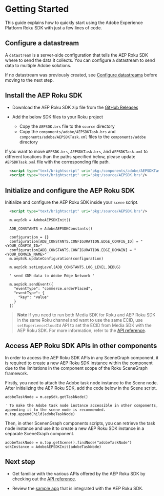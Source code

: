 # Getting Started

This guide explains how to quickly start using the Adobe Experience Platform Roku SDK with just a few lines of code.

## Configure a datastream

A `datastream` is a server-side configuration that tells the AEP Roku SDK where to send the data it collects. You can configure a datastream to send data to multiple Adobe solutions.

If no datastream was previously created, see [Configure datastreams](https://developer.adobe.com/client-sdks/documentation/getting-started/configure-datastreams/) before moving to the next step.

## Install the AEP Roku SDK

- Download the AEP Roku SDK zip file from the [GitHub Releases](https://github.com/adobe/aepsdk-roku/releases)

- Add the below SDK files to your Roku project

  - Copy the `AEPSDK.brs` file to the `source` directory
  - Copy the `components/adobe/AEPSDKTask.brs` and `components/adobe/AEPSDKTask.xml` files to the `components/adobe` directory

If you want to move `AEPSDK.brs`, `AEPSDKTask.brs`, and `AEPSDKTask.xml` to different locations than the paths specified below, please update `AEPSDKTask.xml` file with the corresponding file path.

```xml
  <script type="text/brightscript" uri="pkg:/components/adobe/AEPSDKTask.brs"/>
  <script type="text/brightscript" uri="pkg:/source/AEPSDK.brs"/>
```

## Initialize and configure the AEP Roku SDK

Initialize and configure the AEP Roku SDK inside your `scene` script.

```xml
  <script type="text/brightscript" uri="pkg:/source/AEPSDK.brs"/>
```

```brightscript
  m.aepSdk = AdobeAEPSDKInit()

  ADB_CONSTANTS = AdobeAEPSDKConstants()

  configuration = {}
  configuration[ADB_CONSTANTS.CONFIGURATION.EDGE_CONFIG_ID] = "<YOUR_CONFIG_ID>"
  configuration[ADB_CONSTANTS.CONFIGURATION.EDGE_DOMAIN] = "<YOUR_DOMAIN_NAME>"
  m.aepSdk.updateConfiguration(configuration)

  m.aepSdk.setLogLevel(ADB_CONSTANTS.LOG_LEVEL.DEBUG)

  ' send XDM data to Adobe Edge Network '

  m.aepSdk.sendEvent({
    "eventType": "commerce.orderPlaced",
    "eventType": {
      "key": "value"
    }
  })
```

> **Note**
> If you need to run both Media SDK for Roku and AEP Roku SDK in the same Roku channel and want to use the same ECID, use `setExperienceCloudId` API to set the ECID from Media SDK with the AEP Roku SDK. For more information, refer to the [API reference](./api-reference.md#setexperiencecloudid).

## Access AEP Roku SDK APIs in other components

In order to access the AEP Roku SDK APIs in any SceneGraph component, it is required to create a new AEP Roku SDK instance within the component due to the limitations in the component scope of the Roku SceneGraph framework.

Firstly, you need to attach the Adobe task node instance to the Scene node. After initializing the AEP Roku SDK, add the code below in the Scene script.

``` brightscript
adobeTaskNode = m.aepSdk.getTaskNode()

' To make the Adobe task node instance accessible in other components, appending it to the scene node is recommended.
m.top.appendChild(adobeTaskNode)
```

Then, in other ScenenGraph components scripts, you can retrieve the task node instance and use it to create a new AEP Roku SDK instance in a separate SceneGraph component.

``` brightscript
adobeTaskNode = m.top.getScene().findNode("adobeTaskNode")
sdkInstance = AdobeAEPSDKInit(adobeTaskNode)
```

## Next step

- Get familiar with the various APIs offered by the AEP Roku SDK by checking out the [API reference](./api-reference.md).

- Review the [sample app](../sample/simple-videoplayer-channel) that is integrated with the AEP Roku SDK.
